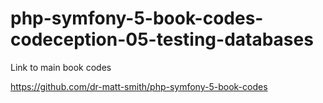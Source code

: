 # php-symfony-5-book-codes-codeception-05-testing-databases

Link to main book codes

https://github.com/dr-matt-smith/php-symfony-5-book-codes

